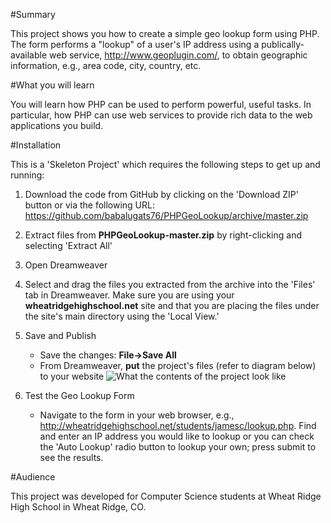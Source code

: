 #Summary

This project shows you how to create a simple geo lookup form using PHP.  The form performs a "lookup" of a user's IP address using a publically-available web service, http://www.geoplugin.com/, to obtain geographic information, e.g., area code, city, country, etc.   

#What you will learn

You will learn how PHP can be used to perform powerful, useful tasks.  In particular, how PHP can use web services to provide rich data to the web applications you build.

#Installation

This is a 'Skeleton Project' which requires the following steps to get up and running:

1. Download the code from GitHub by clicking on the 'Download ZIP' button or via the following URL: https://github.com/babalugats76/PHPGeoLookup/archive/master.zip

2. Extract files from **PHPGeoLookup-master.zip** by right-clicking and selecting 'Extract All'

3. Open Dreamweaver

4. Select and drag the files you extracted from the archive into the 'Files' tab in Dreamweaver.  Make sure you are using your **wheatridgehighschool.net** site and that you are placing the files under the site's main directory using the 'Local View.'

5. Save and Publish
    * Save the changes: **File->Save All**
    * From Dreamweaver, **put** the project's files (refer to diagram below) to your website
![What the contents of the project look like](http://static.colestock.com/images/php-geo-lookup-form-492x222.jpg "What the contents of the project look like in Dreamweaver")

6. Test the Geo Lookup Form
    * Navigate to the form in your web browser, e.g., http://wheatridgehighschool.net/students/jamesc/lookup.php.  Find and enter an IP address you would like to lookup or you can check the 'Auto Lookup' radio button to lookup your own; press submit to see the results.

#Audience

This project was developed for Computer Science students at Wheat Ridge High School in Wheat Ridge, CO.



